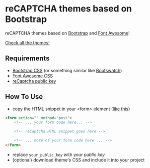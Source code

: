 reCAPTCHA themes based on Bootstrap
===================

reCAPTCHA themes based on [Bootstrap](http://getbootstrap.com/) and [Font Awesome](http://fortawesome.github.io/Font-Awesome/)!

[Check all the themes!](http://georstef.github.io/bootstrap-recaptcha/)


Requirements
--------------------
 - [Bootstrap CSS](http://getbootstrap.com/) (or something similar like [Bootswatch](http://bootswatch.com/)) 
 - [Font Awesome CSS](http://fortawesome.github.io/Font-Awesome/)
 - [reCaptcha public key](https://www.google.com/recaptcha/admin)

 
How To Use
--------------------
 - copy the HTML snippet in your &lt;form&gt; element ([like this](https://developers.google.com/recaptcha/docs/display#Standard))
 ```html
 <form action="" method="post">
     <!-- ... your form code here... -->

     <!-- reCaptcha HTML snippet goes here -->

     <!-- ... more of your form code here ... -->
 </form>
 ```
 - replace `your_public_key` with *your public key*
 - (optional) download theme's CSS and include it into your project
 
